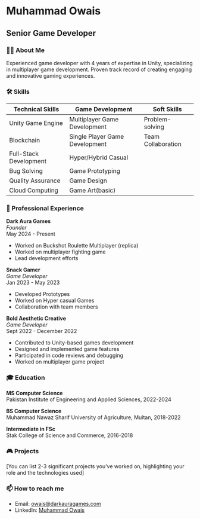 # Muhammad Owais
## Senior Game Developer

### 👨‍💻 About Me
Experienced game developer with 4 years of expertise in Unity, specializing in multiplayer game development. Proven track record of creating engaging and innovative gaming experiences.

### 🛠️ Skills
| Technical Skills | Game Development | Soft Skills |
|------------------|-------------------|-------------|
| Unity Game Engine| Multiplayer Game Development | Problem-solving |
| Blockchain   | Single Player Game Development | Team Collaboration |
| Full-Stack Development | Hyper/Hybrid Casual| |
| Bug Solving | Game Prototyping| |
| Quality Assurance | Game Design| |
| Cloud Computing | Game Art(basic)| |

### 💼 Professional Experience

**Dark Aura Games**  
*Founder*  
May 2024 - Present
- Worked on Buckshot Roulette Multiplayer (replica)
- Worked on multiplayer fighting game
- Lead development efforts

**Snack Gamer**  
*Game Developer*  
Jan 2023 - May 2023
- Developed Prototypes
- Worked on Hyper casual Games
- Collaboration with team members

**Bold Aesthetic Creative**  
*Game Developer*  
Sept 2022 - December 2022
- Contributed to Unity-based games development
- Designed and implemented game features
- Participated in code reviews and debugging
- Worked on multiplayer game project

### 🎓 Education

**MS Computer Science**  
Pakistan Institute of Engineering and Applied Sciences, 2022-2024

**BS Computer Science**  
Muhammad Nawaz Sharif University of Agriculture, Multan, 2018-2022

**Intermediate in FSc**  
Stak College of Science and Commerce, 2016-2018

### 🎮 Projects
[You can list 2-3 significant projects you've worked on, highlighting your role and the technologies used]

### 📫 How to reach me
- Email: owais@darkauragames.com
- LinkedIn: [Muhammad Owais](https://www.linkedin.com/in/muhammad-owais-6709112a2/)
